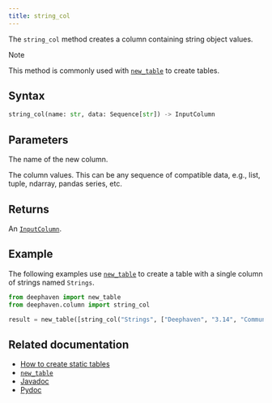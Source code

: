 ```yaml
---
title: string_col
---
```


The `string_col` method creates a column containing string object values.

> [!NOTE]
> This method is commonly used with [`new_table`](./newTable.md) to create tables.

## Syntax

```python syntax
string_col(name: str, data: Sequence[str]) -> InputColumn
```

## Parameters

<ParamTable>
<Param name="name" type="str">

The name of the new column.

</Param>
<Param name="data" type="Sequence[str]">

The column values. This can be any sequence of compatible data, e.g., list, tuple, ndarray, pandas series, etc.

</Param>
</ParamTable>

## Returns

An [`InputColumn`](/core/pydoc/code/deephaven.column.html#deephaven.column.InputColumn).

## Example

The following examples use [`new_table`](./newTable.md) to create a table with a single column of strings named `Strings`.

```python
from deephaven import new_table
from deephaven.column import string_col

result = new_table([string_col("Strings", ["Deephaven", "3.14", "Community"])])
```

## Related documentation

- [How to create static tables](../../../how-to-guides/new-and-empty-table.md)
- [`new_table`](./newTable.md)
- [Javadoc](https://deephaven.io/core/javadoc/io/deephaven/engine/util/TableTools.html#stringCol(java.lang.String,java.lang.String...))
- [Pydoc](/core/pydoc/code/deephaven.column.html#deephaven.column.string_col)
